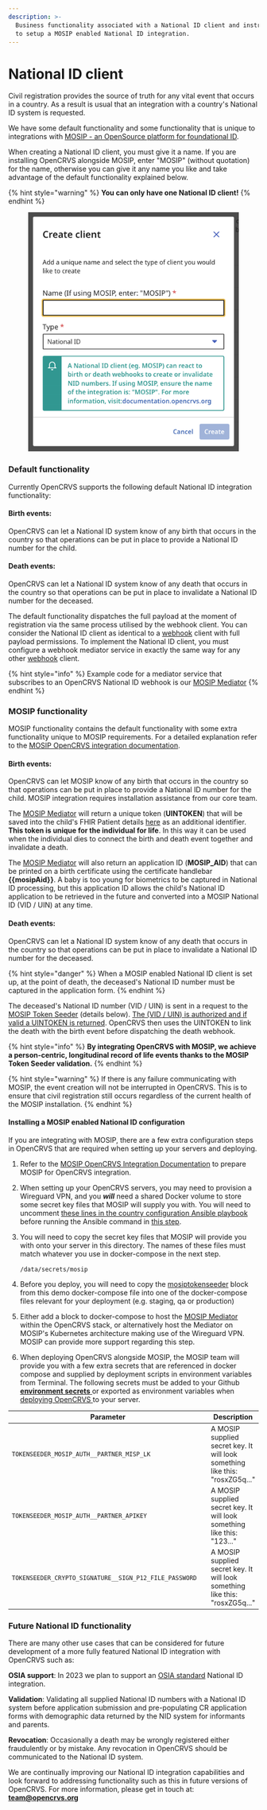 ```yaml
---
description: >-
  Business functionality associated with a National ID client and instructions
  to setup a MOSIP enabled National ID integration.
---
```


# National ID client

Civil registration provides the source of truth for any vital event that occurs in a country. As a result is usual that an integration with a country's National ID system is requested.

We have some default functionality and some functionality that is unique to integrations with [MOSIP - an OpenSource platform for foundational ID](https://mosip.io/).

When creating a National ID client, you must give it a name. If you are installing OpenCRVS alongside MOSIP, enter "MOSIP" (without quotation) for the name, otherwise you can give it any name you like and take advantage of the default functionality explained below.

{% hint style="warning" %}
**You can only have one National ID client!**
{% endhint %}

<figure><img src="../../.gitbook/assets/Screenshot 2023-01-16 at 16.31.32.png" alt=""><figcaption></figcaption></figure>

### Default functionality

Currently OpenCRVS supports the following default National ID integration functionality:

#### Birth events:

OpenCRVS can let a National ID system know of any birth that occurs in the country so that operations can be put in place to provide a National ID number for the child.

#### Death events:

OpenCRVS can let a National ID system know of any death that occurs in the country so that operations can be put in place to invalidate a National ID number for the deceased.

The default functionality dispatches the full payload at the moment of registration via the same process utilised by the webhook client. You can consider the National ID client as identical to a [webhook](webhook-clients.md) client with full payload permissions. To implement the National ID client, you must configure a webhook mediator service in exactly the same way for any other [webhook](webhook-clients.md) client.

{% hint style="info" %}
Example code for a mediator service that subscribes to an OpenCRVS National ID webhook is our [MOSIP Mediator](https://github.com/opencrvs/mosip-mediator)
{% endhint %}

###

### MOSIP functionality

MOSIP functionality contains the default functionality with some extra functionality unique to MOSIP requirements. For a detailed explanation refer to the [MOSIP OpenCRVS integration documentation](https://docs.mosip.io/1.2.0/integrations/mosip-opencrvs-integration).

#### Birth events:

OpenCRVS can let MOSIP know of any birth that occurs in the country so that operations can be put in place to provide a National ID number for the child. MOSIP integration requires installation assistance from our core team.

The [MOSIP Mediator](https://github.com/opencrvs/mosip-mediator) will return a unique token (**UINTOKEN**) that will be saved into the child's FHIR Patient details [here](https://github.com/opencrvs/opencrvs-farajaland/blob/1d8017657d074c9e83f07c01215ab4736e513d28/src/features/mediators/mosip-openhim-mediator/handler.ts#L26) as an additional identifier. **This token is unique for the individual for life**. In this way it can be used when the individual dies to connect the birth and death event together and invalidate a death.

The [MOSIP Mediator](https://github.com/opencrvs/mosip-mediator) will also return an application ID (**MOSIP\_AID**) that can be printed on a birth certificate using the certificate handlebar **\{{mosipAid\}}**. A baby is too young for biometrics to be captured in National ID processing, but this application ID allows the child's National ID application to be retrieved in the future and converted into a MOSIP National ID (VID / UIN) at any time.

#### Death events:

OpenCRVS can let a National ID system know of any death that occurs in the country so that operations can be put in place to invalidate a National ID number for the deceased.

{% hint style="danger" %}
When a MOSIP enabled National ID client is set up, at the point of death, the deceased's National ID number must be captured in the application form.
{% endhint %}

The deceased's National ID number (VID / UIN) is sent in a request to the [MOSIP Token Seeder](https://docs.mosip.io/1.2.0/integrations/mosip-token-seeder) (details below). [The (VID / UIN) is authorized and if valid a UINTOKEN is returned](https://github.com/opencrvs/opencrvs-core/blob/1e5834db765d469b728f0da1d47607c1d9c3f9f4/packages/workflow/src/features/registration/fhir/fhir-bundle-modifier.ts#L677). OpenCRVS then uses the UINTOKEN to link the death with the birth event before dispatching the death webhook.

{% hint style="info" %}
**By integrating OpenCRVS with MOSIP, we achieve a person-centric, longitudinal record of life events thanks to the MOSIP Token Seeder validation.**
{% endhint %}

{% hint style="warning" %}
If there is any failure communicating with MOSIP, the event creation will not be interrupted in OpenCRVS. This is to ensure that civil registration still occurs regardless of the current health of the MOSIP installation.
{% endhint %}

#### Installing a MOSIP enabled National ID configuration

If you are integrating with MOSIP, there are a few extra configuration steps in OpenCRVS that are required when setting up your servers and deploying.

1. Refer to the [MOSIP OpenCRVS Integration Documentation](https://docs.mosip.io/1.2.0/integrations/mosip-opencrvs-integration) to prepare MOSIP for OpenCRVS integration.
2. When setting up your OpenCRVS servers, you may need to provision a Wireguard VPN, and you _**will**_ need a shared Docker volume to store some secret key files that MOSIP will supply you with. You will need to uncomment [these lines in the country configuration Ansible playbook](https://github.com/opencrvs/opencrvs-farajaland/blob/1d8017657d074c9e83f07c01215ab4736e513d28/playbook.yml#L61) before running the Ansible command in [this step](../../setup/3.-installation/3.3-set-up-a-server-hosted-environment/3.3.2-install-dependencies.md).
3.  You will need to copy the secret key files that MOSIP will provide you with onto your server in this directory. The names of these files must match whatever you use in docker-compose in the next step.

    ```
    /data/secrets/mosip
    ```
4. Before you deploy, you will need to copy the [mosiptokenseeder](https://github.com/opencrvs/opencrvs-farajaland/blob/1d8017657d074c9e83f07c01215ab4736e513d28/docker-compose.countryconfig.demo-deploy.yml#L81) block from this demo docker-compose file into one of the docker-compose files relevant for your deployment (e.g. staging, qa or production)
5. Either add a block to docker-compose to host the [MOSIP Mediator](https://github.com/opencrvs/mosip-mediator) within the OpenCRVS stack, or alternatively host the Mediator on MOSIP's Kubernetes architecture making use of the Wireguard VPN. MOSIP can provide more support regarding this step.
6. When deploying OpenCRVS alongside MOSIP, the MOSIP team will provide you with a few extra secrets that are referenced in docker compose and supplied by deployment scripts in environment variables from Terminal. The following secrets must be added to your Github [**environment secrets** ](../../setup/3.-installation/3.3-set-up-a-server-hosted-environment/3.3.6-deploy-automated-and-manual/)or exported as environment variables when [deploying OpenCRVS ](../../setup/3.-installation/3.3-set-up-a-server-hosted-environment/3.3.6-deploy-automated-and-manual/)to your server.

<table><thead><tr><th width="417">Parameter</th><th>Description</th></tr></thead><tbody><tr><td><pre><code>TOKENSEEDER_MOSIP_AUTH__PARTNER_MISP_LK
</code></pre></td><td>A MOSIP supplied secret key. It will look something like this: "rosxZG5q..."</td></tr><tr><td><pre><code>TOKENSEEDER_MOSIP_AUTH__PARTNER_APIKEY
</code></pre></td><td>A MOSIP supplied secret key. It will look something like this: "123..."</td></tr><tr><td><pre><code>TOKENSEEDER_CRYPTO_SIGNATURE__SIGN_P12_FILE_PASSWORD
</code></pre></td><td>A MOSIP supplied secret key. It will look something like this: "rosxZG5q..."</td></tr></tbody></table>

### Future National ID functionality

There are many other use cases that can be considered for future development of a more fully featured National ID integration with OpenCRVS such as:

**OSIA support**: In 2023 we plan to support an [OSIA standard](https://osia.readthedocs.io/en/v6.1.0/) National ID integration.

**Validation**: Validating all supplied National ID numbers with a National ID system before application submission and pre-populating CR application forms with demographic data returned by the NID system for informants and parents.

**Revocation**: Occasionally a death may be wrongly registered either fraudulently or by mistake. Any revocation in OpenCRVS should be communicated to the National ID system.

We are continually improving our National ID integration capabilities and look forward to addressing functionality such as this in future versions of OpenCRVS. For more information, please get in touch at: **team@opencrvs.org**
